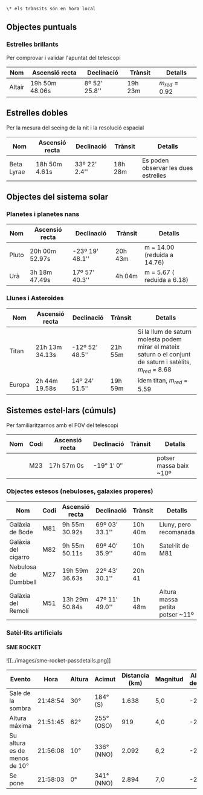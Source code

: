 	\* els trànsits són en hora local
## Objectes puntuals

### Estrelles brillants
Per comprovar i validar l'apuntat del telescopi

| Nom | Ascensió recta | Declinació | Trànsit | Detalls |
| --- | -------------- | ---------- | ------- | ------- |
| Altair | 19h 50m 48.06s | 8º 52' 25.8'' | 19h 23m | $m_{red} = 0.92$ |
## Estrelles dobles 
Per la mesura del seeing de la nit i la resolució espacial

| Nom | Ascensió recta | Declinació | Trànsit | Detalls |
| --- | -------------- | ---------- | ------- | ------- |
| Beta Lyrae |18h 50m 4.61s | 33º 22' 2.4'' | 18h 28m | Es poden observar les dues estrelles |
## Objectes del sistema solar
### Planetes i planetes nans

| Nom   | Ascensió recta | Declinació      | Trànsit | Detalls                     |
| ----- | -------------- | --------------- | ------- | --------------------------- |
| Pluto | 20h 00m 52.97s | -23º 19' 48.1'' | 20h 43m | m = 14.00 (reduida a 14.76) |
| Urà   |  3h 18m 47.49s |  17º 57' 40.3'' | 4h 04m | m = 5.67 ( reduida a 6.18) |
### Llunes i Asteroides

| Nom | Ascensió recta | Declinació | Trànsit | Detalls |
| --- | -------------- | ---------- | ------- | ------- |
| Titan  | 21h 13m 34.13s | -12º 52' 48.5'' | 21h 55m | Si la llum de saturn molesta podem mirar el mateix saturn o el conjunt de saturn i satèlits, $m_{red}$ = 8.68 |
| Europa | 2h 44m 19.58s | 14º 24' 51.5'' | 19h 59m | ídem titan, $m_{red}$ = 5.59 |

## Sistemes estel·lars (cúmuls)

Per familiaritzarnos amb el FOV del telescopi

| Nom | Codi | Ascensió recta | Declinació | Trànsit | Detalls |
| --- | ---- | -------------- | ---------- | ------- | ------- |
|     | M23 |17h 57m 0s | -19° 1′ 0″ |         | potser massa baix ~10º |
 
### Objectes estesos (nebuloses, galaxies properes)


| Nom | Codi | Ascensió recta | Declinació | Trànsit | Detalls |
|---|---|---|---|---|---|
| Galàxia de Bode | M81 | 9h 55m 30.92s | 69º 03' 33.1''| 10h 40m | Lluny, pero recomanada
| Galàxia del cigarro | M82 | 9h 55m 50.11s | 69º 40' 35.9''| 10h 40m | Satel·lit de M81
| Nebulosa de Dumbbell | M27 | 19h 59m 36.63s | 22º 43' 30.1'' | 20h 41 |
| Galàxia del Remolí | M51 | 13h 29m 50.84s | 47º 11' 49.0'' | 1h 48m| Altura massa petita potser ~11º |




### Satèl·lits artificials

#### SME ROCKET

![[../images/sme-rocket-passdetails.png]]


|Evento|Hora|Altura|Acimut|Distancia (km)|Magnitud|Altura del Sol|
|---|---|---|---|---|---|---|
|Sale de la sombra|21:48:54|30°|184° (S)|1.638|5,0|-27,5°|
|Altura máxima|21:51:45|62°|255° (OSO)|919|4,0|-28,0°|
|Su altura es de menos de 10°|21:56:08|10°|336° (NNO)|2.092|6,2|-28,8°|
|Se pone|21:58:03|0°|341° (NNO)|2.894|7,0|-29,1°|
